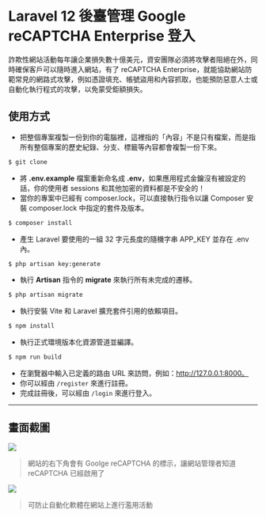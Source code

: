 # Laravel 12 後臺管理 Google reCAPTCHA Enterprise 登入

詐欺性網站活動每年讓企業損失數十億美元，資安團隊必須將攻擊者阻絕在外，同時確保客戶可以隨時進入網站，有了 reCAPTCHA Enterprise，就能協助網站防範常見的網路式攻擊，例如憑證填充、帳號盜用和內容抓取，也能預防惡意人士或自動化執行程式的攻擊，以免蒙受鉅額損失。

## 使用方式
- 把整個專案複製一份到你的電腦裡，這裡指的「內容」不是只有檔案，而是指所有整個專案的歷史紀錄、分支、標籤等內容都會複製一份下來。
```sh
$ git clone
```
- 將 __.env.example__ 檔案重新命名成 __.env__，如果應用程式金鑰沒有被設定的話，你的使用者 sessions 和其他加密的資料都是不安全的！
- 當你的專案中已經有 composer.lock，可以直接執行指令以讓 Composer 安裝 composer.lock 中指定的套件及版本。
```sh
$ composer install
```
- 產生 Laravel 要使用的一組 32 字元長度的隨機字串 APP_KEY 並存在 .env 內。
```sh
$ php artisan key:generate
```
- 執行 __Artisan__ 指令的 __migrate__ 來執行所有未完成的遷移。
```sh
$ php artisan migrate
```
- 執行安裝 Vite 和 Laravel 擴充套件引用的依賴項目。
```sh
$ npm install
```
- 執行正式環境版本化資源管道並編譯。
```sh
$ npm run build
```
- 在瀏覽器中輸入已定義的路由 URL 來訪問，例如：http://127.0.0.1:8000。
- 你可以經由 `/register` 來進行註冊。
- 完成註冊後，可以經由 `/login` 來進行登入。

----

## 畫面截圖
![](https://i.imgur.com/oS2n0df.png)
> 網站的右下角會有 Goolge reCAPTCHA 的標示，讓網站管理者知道 reCAPTCHA 已經啟用了

![](https://i.imgur.com/Bo2TVEi.png)
> 可防止自動化軟體在網站上進行濫用活動
